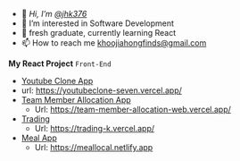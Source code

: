 
- 👋 *Hi, I’m [@jhk376](https://github.com/jhk376)* 
- 👀 I’m interested in Software Development
- 🌱 fresh graduate, currently learning React 
- 📫 How to reach me [khoojiahongfinds@gmail.com](khoojiahongfinds@gmail.com)
<!--- - 💞️ I’m looking to collaborate on ... --->

**My React Project**
`Front-End`
- [Youtube Clone App](https://youtubeclone-seven.vercel.app/) 
 - url: https://youtubeclone-seven.vercel.app/
- [Team Member Allocation App](https://team-member-allocation-web.vercel.app/)
  - Url: https://team-member-allocation-web.vercel.app/
- [Trading](https://trading-k.vercel.app/)
  - Url: https://trading-k.vercel.app/ 
- [Meal App](https://meallocal.netlify.app)
  - Url: https://meallocal.netlify.app 


<!---
jhk376/jhk376 is a ✨ special ✨ repository because its `README.md` (this file) appears on your GitHub profile.
You can click the Preview link to take a look at your changes.
--->
